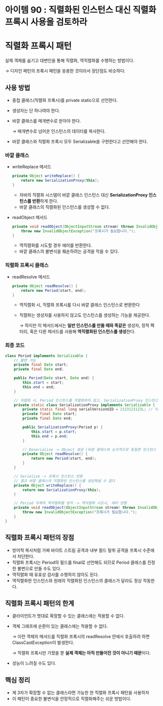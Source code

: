 # 아이템 90 : 직렬화된 인스턴스 대신 직렬화 프록시 사용을 검토하라

# 직렬화 프록시 패턴

실제 객체를 숨기고 대변인을 통해 직렬화, 역직렬화를 수행하는 방법이다.

→ 디자인 패턴의 프록시 패턴을 응용한 것이라서 장단점도 비슷하다.

## 사용 방법

- 중첩 클래스(직렬화 프록시)를 private static으로 선언한다.
- 생성자는 단 하나여야 한다.
- 바깥 클래스를 매개변수로 받아야 한다.
    
    → 매개변수로 넘어온 인스턴스의 데이터를 복사한다.
    
- 바깥 클래스와 직렬화 프록시 모두 Serializable을 구현한다고 선언해야 한다.

### 바깥 클래스

- writeReplace 메서드
    
    ```java
    private Object writeReplace() {
        return new SerializationProxy(this);
    }
    ```
    
    - 자바의 직렬화 시스템이 바깥 클래스 인스턴스 대신 **SerializationProxy 인스턴스를 반환**하게 한다.
    - 바깥 클래스의 직렬화된 인스턴스를 생성할 수 없다.

- readObject 메서드
    
    ```java
    private void readObject(ObjectInputStream stream) throws InvalidObjectException {
        throw new InvalidObjectException("프록시가 필요합니다.");
    }
    ```
    
    - 역직렬화를 시도할 경우 에러를 반환한다.
    - 바깥 클래스의 불변식을 훼손하려는 공격을 막을 수 있다.

### 직렬화 프록시 클래스

- readResolve 메서드
    
    ```java
    private Object readResolve() {
        return new Period(start, end);
    }
    ```
    
    - 역직렬화 시, 직렬화 프록시를 다시 바깥 클래스 인스턴스로 변환한다
    - 직렬화는 생성자를 사용하지 않고도 인스턴스를 생성하는 기능을 제공한다.
        
        →  하지만 이 메서드에서는 **일반 인스턴스를 만들 때와 똑같은** 생성자, 정적 팩터리, 혹은 다른 메서드를 사용해 **역직렬화된 인스턴스를 생성**한다.
        

### 최종 코드

```java
class Period implements Serializable {
    // 불변 가능
    private final Date start;
    private final Date end;

    public Period(Date start, Date end) {
        this.start = start;
        this.end = end;
    }

    // 직렬화 시, Period 인스턴스를 직렬화하지 않고, SerializationProxy 인스턴스를 직렬화한다.
    private static class SerializationProxy implements Serializable {
        private static final long serialVersionUID = 2123123123L; // 아무 값이나 상관없음
        private final Date start;
        private final Date end;

        public SerializationProxy(Period p) {
            this.start = p.start;
            this.end = p.end;
        }

        // Deserialize -> Object 생성 (바깥 클래스와 논리적으로 동일한 인스턴스 반환)
        private Object readResolve() {
            return new Period(start, end);
        }
    }

    // Serialize -> 프록시 인스턴스 반환
    // 결코 바깥 클래스의 직렬화된 인스턴스를 생성해낼 수 없다
    private Object writeReplace() {
        return new SerializationProxy(this);
    }

    // Period 자체의 역직렬화를 방지 -> 역직렬화 시도시, 에러 반환
    private void readObject(ObjectInputStream stream) throws InvalidObjectException {
        throw new InvalidObjectException("프록시가 필요합니다.");
    }
}
```

## **직렬화 프록시 패턴의 장점**

- 방어적 복사처럼 가짜 바이트 스트림 공격과 내부 필드 탈취 공격을 프록시 수준에서 차단한다.
- 직렬화 프록시는 Period의 필드를 final로 선언해도 되므로 Period 클래스를 진정한 불변으로 만들 수도 있다.
- 역직렬화 때 유효성 검사를 수행하지 않아도 된다.
- 역직렬화한 인스턴스와 원래의 직렬화된 인스턴스의 클래스가 달라도 정상 작동한다.

## **직렬화 프록시 패턴의 한계**

- 클라이언트가 멋대로 확장할 수 있는 클래스에는 적용할 수 없다.
- 객체 그래프에 순환이 있는 클래스에는 적용할 수 없다.
    
    → 이런 객체의 메서드를 직렬화 프록시의 readResolve 안에서 호출하려 하면 ClassCastException이 발생한다.
    
    → 직렬화 프록시만 가졌을 뿐 **실제 객체는 아직 만들어진 것이 아니기 때문**이다.
    
- 성능이 느려질 수도 있다.

## 핵심 정리

- 제 3자가 확장할 수 없는 클래스라면 가능한 한 직렬화 프록시 패턴을 사용하자
- 이 패턴이 중요한 불변식을 안정적으로 직렬화해주는 쉬운 방법이다.